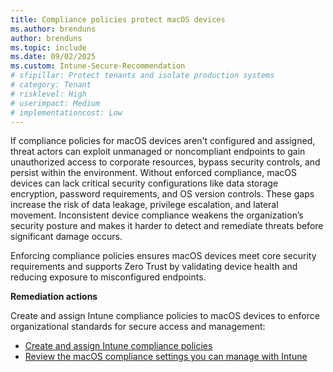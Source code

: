 ```yaml
---
title: Compliance policies protect macOS devices
ms.author: brenduns
author: brenduns
ms.topic: include
ms.date: 09/02/2025
ms.custom: Intune-Secure-Recommendation
# sfipillar: Protect tenants and isolate production systems
# category: Tenant
# risklevel: High
# userimpact: Medium
# implementationcost: Low
---
```

If compliance policies for macOS devices aren't configured and assigned, threat actors can exploit unmanaged or noncompliant endpoints to gain unauthorized access to corporate resources, bypass security controls, and persist within the environment. Without enforced compliance, macOS devices can lack critical security configurations like data storage encryption, password requirements, and OS version controls. These gaps increase the risk of data leakage, privilege escalation, and lateral movement. Inconsistent device compliance weakens the organization’s security posture and makes it harder to detect and remediate threats before significant damage occurs.

Enforcing compliance policies ensures macOS devices meet core security requirements and supports Zero Trust by validating device health and reducing exposure to misconfigured endpoints.

**Remediation actions**

Create and assign Intune compliance policies to macOS devices to enforce organizational standards for secure access and management:  
- [Create and assign Intune compliance policies](/intune/intune-service/protect/create-compliance-policy#create-the-policy)
- [Review the macOS compliance settings you can manage with Intune](/intune/intune-service/protect/compliance-policy-create-mac-os)
